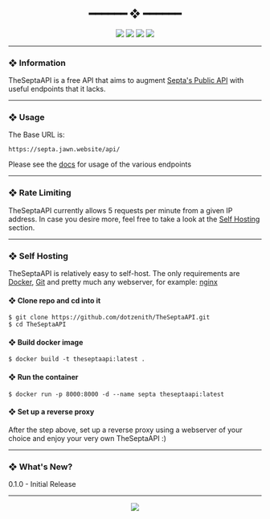 <h2 align="center"> ━━━━━━  ❖  ━━━━━━ </h2>

<!-- BADGES -->
<div align="center">
   <p></p>

   <img src="https://img.shields.io/github/stars/dotzenith/TheSeptaAPI?color=F8BD96&labelColor=302D41&style=for-the-badge">

   <img src="https://img.shields.io/github/forks/dotzenith/TheSeptaAPI?color=DDB6F2&labelColor=302D41&style=for-the-badge">

   <img src="https://img.shields.io/github/actions/workflow/status/dotzenith/TheSeptaAPI/deploy.yml?branch=main&color=89b4fa&labelColor=302D41&style=for-the-badge&label=Deployment"/>

   <img src="https://img.shields.io/github/actions/workflow/status/dotzenith/TheSeptaAPI/test.yml?branch=main&color=ABE9B3&labelColor=302D41&style=for-the-badge&label=Tests"/>
   <br>
</div>

<p/>

---

### ❖ Information

TheSeptaAPI is a free API that aims to augment [Septa's Public API](https://www3.septa.org/) with useful endpoints that it lacks.

---

### ❖ Usage

The Base URL is:
```
https://septa.jawn.website/api/
```

Please see the [docs](https://septa.jawn.website/) for usage of the various endpoints

---

### ❖ Rate Limiting

TheSeptaAPI currently allows 5 requests per minute from a given IP address. In case you desire more, feel free to take a look at the [Self Hosting](#Self-Hosting) section.

---

### ❖ Self Hosting

TheSeptaAPI is relatively easy to self-host. The only requirements are [Docker](https://www.docker.com/), [Git](https://git-scm.com/) and pretty much any webserver, for example: [nginx](https://www.nginx.com/)

#### ❖ Clone repo and cd into it

```
$ git clone https://github.com/dotzenith/TheSeptaAPI.git
$ cd TheSeptaAPI
```

<b></b>

#### ❖ Build docker image

```
$ docker build -t theseptaapi:latest .
```

#### ❖ Run the container

```
$ docker run -p 8000:8000 -d --name septa theseptaapi:latest
```

#### ❖ Set up a reverse proxy

After the step above, set up a reverse proxy using a webserver of your choice and enjoy your very own TheSeptaAPI :)

---

### ❖ What's New?

0.1.0 - Initial Release

---

<div align="center">

   <img src="https://img.shields.io/static/v1.svg?label=License&message=MIT&color=F5E0DC&labelColor=302D41&style=for-the-badge">

</div>
